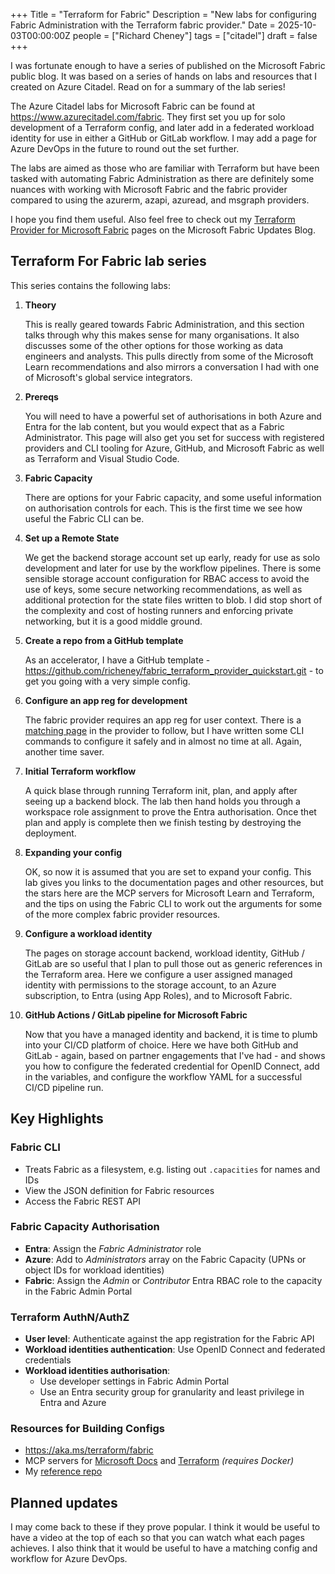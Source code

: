 +++
Title = "Terraform for Fabric"
Description = "New labs for configuring Fabric Administration with the Terraform fabric provider."
Date = 2025-10-03T00:00:00Z
people = ["Richard Cheney"]
tags = ["citadel"]
draft = false
+++

I was fortunate enough to have a series of published on the Microsoft Fabric public blog. It was based on a series of hands on labs and resources that I created on Azure Citadel. Read on for a summary of the lab series!

The Azure Citadel labs for Microsoft Fabric can be found at <https://www.azurecitadel.com/fabric>. They first set you up for solo development of a Terraform config, and later add in a federated workload identity for use in either a GitHub or GitLab workflow. I may add a page for Azure DevOps in the future to round out the set further.

The labs are aimed as those who are familiar with Terraform but have been tasked with automating Fabric Administration as there are definitely some nuances with working with Microsoft Fabric and the fabric provider compared to using the azurerm, azapi, azuread, and msgraph providers.

I hope you find them useful. Also feel free to check out my [Terraform Provider for Microsoft Fabric](https://blog.fabric.microsoft.com/en-us/blog/author/Richard%20Cheney) pages on the Microsoft Fabric Updates Blog.

## Terraform For Fabric lab series

This series contains the following labs:

1. **Theory**

    This is really geared towards Fabric Administration, and this section talks through why this makes sense for many organisations. It also discusses some of the other options for those working as data engineers and analysts. This pulls directly from some of the Microsoft Learn recommendations and also mirrors a conversation I had with one of Microsoft's global service integrators.

1. **Prereqs**

    You will need to have a powerful set of authorisations in both Azure and Entra for the lab content, but you would expect that as a Fabric Administrator. This page will also get you set for success with registered providers and CLI tooling for Azure, GitHub, and Microsoft Fabric as well as Terraform and Visual Studio Code.

1. **Fabric Capacity**

    There are options for your Fabric capacity, and some useful information on authorisation controls for each. This is the first time we see how useful the Fabric CLI can be.

1. **Set up a Remote State**

    We get the backend storage account set up early, ready for use as solo development and later for use by the workflow pipelines. There is some sensible storage account configuration for RBAC access to avoid the use of keys, some secure networking recommendations, as well as additional protection for the state files written to blob. I did stop short of the complexity and cost of hosting runners and enforcing private networking, but it is a good middle ground.

1. **Create a repo from a GitHub template**

    As an accelerator, I have a GitHub template - <https://github.com/richeney/fabric_terraform_provider_quickstart.git> - to get you going with a very simple config.

1. **Configure an app reg for development**

    The fabric provider requires an app reg for user context. There is a [matching page](https://registry.terraform.io/providers/microsoft/fabric/latest/docs/guides/auth_app_reg_user) in the provider to follow, but I have written some CLI commands to configure it safely and in almost no time at all. Again, another time saver.

1. **Initial Terraform workflow**

    A quick blase through running Terraform init, plan, and apply after seeing up a backend block. The lab then hand holds you through a workspace role assignment to prove the Entra authorisation. Once thet plan and apply is complete then we finish testing by destroying the deployment.

1. **Expanding your config**

    OK, so now it is assumed that you are set to expand your config. This lab gives you links to the documentation pages and other resources, but the stars here are the MCP servers for Microsoft Learn and Terraform, and the tips on using the Fabric CLI to work out the arguments for some of the more complex fabric provider resources.

1. **Configure a workload identity**

    The pages on storage account backend, workload identity, GitHub / GitLab are so useful that I plan to pull those out as generic references in the Terraform area. Here we configure a user assigned managed identity with permissions to the storage account, to an Azure subscription, to Entra (using App Roles), and to Microsoft Fabric.

1. **GitHub Actions / GitLab pipeline for Microsoft Fabric**

    Now that you have a managed identity and backend, it is time to plumb into your CI/CD platform of choice. Here we have both GitHub and GitLab - again, based on partner engagements that I've had - and shows you how to configure the federated credential for OpenID Connect, add in the variables, and configure the workflow YAML for a successful CI/CD pipeline run.

## Key Highlights

### Fabric CLI

- Treats Fabric as a filesystem, e.g. listing out `.capacities` for names and IDs
- View the JSON definition for Fabric resources
- Access the Fabric REST API

### Fabric Capacity Authorisation

- **Entra**: Assign the *Fabric Administrator* role
- **Azure**: Add to *Administrators* array on the Fabric Capacity (UPNs or object IDs for workload identities)
- **Fabric**: Assign the *Admin* or *Contributor* Entra RBAC role to the capacity in the Fabric Admin Portal

### Terraform AuthN/AuthZ

- **User level**: Authenticate against the app registration for the Fabric API
- **Workload identities authentication**: Use OpenID Connect and federated credentials
- **Workload identities authorisation**:
  - Use developer settings in Fabric Admin Portal
  - Use an Entra security group for granularity and least privilege in Entra and Azure

### Resources for Building Configs

- <https://aka.ms/terraform/fabric>
- MCP servers for [Microsoft Docs](https://code.visualstudio.com/mcp) and [Terraform](https://developer.hashicorp.com/terraform/docs/tools/mcp-server) *(requires Docker)*
- My [reference repo](https://github.com/richeney/terraform_fabric_administrator_reference)

## Planned updates

I may come back to these if they prove popular. I think it would be useful to have a video at the top of each so that you can watch what each pages achieves. I also think that it would be useful to have a matching config and workflow for Azure DevOps.

